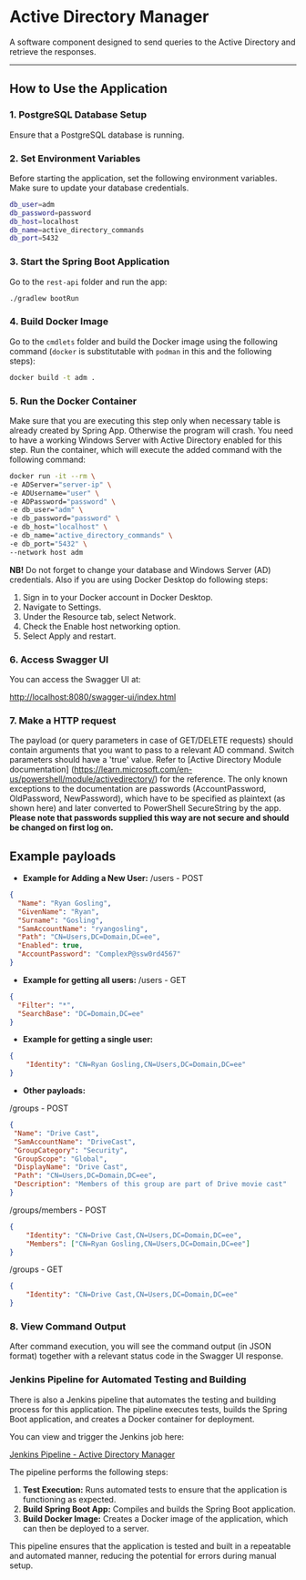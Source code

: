 # Active Directory Manager

A software component designed to send queries to the Active Directory and retrieve the responses.

---

## How to Use the Application

### 1. PostgreSQL Database Setup
Ensure that a PostgreSQL database is running.

### 2. Set Environment Variables
Before starting the application, set the following environment variables. Make sure to update your database credentials.

```bash
db_user=adm
db_password=password
db_host=localhost
db_name=active_directory_commands
db_port=5432
```
### 3. Start the Spring Boot Application
Go to the `rest-api` folder and run the app:
```bash
./gradlew bootRun
```

### 4. Build Docker Image
Go to the `cmdlets` folder and build the Docker image using the following command (`docker` is substitutable with `podman` in this and the following steps):

```bash
docker build -t adm .
```

### 5. Run the Docker Container
Make sure that you are executing this step only when necessary table is already created by Spring App. Otherwise the program will crash. You need to have a working Windows Server with Active Directory enabled for this step.
Run the container, which will execute the added command with the following command:

```bash
docker run -it --rm \
-e ADServer="server-ip" \
-e ADUsername="user" \
-e ADPassword="password" \
-e db_user="adm" \
-e db_password="password" \
-e db_host="localhost" \
-e db_name="active_directory_commands" \
-e db_port="5432" \
--network host adm
```
**NB!** Do not forget to change your database and Windows Server (AD) credentials. Also if you are using Docker Desktop do following steps: 
1. Sign in to your Docker account in Docker Desktop.
2. Navigate to Settings.
3. Under the Resource tab, select Network.
4. Check the Enable host networking option.
5. Select Apply and restart.

### 6. Access Swagger UI
You can access the Swagger UI at:

[http://localhost:8080/swagger-ui/index.html](http://localhost:8080/swagger-ui/index.html)

### 7. Make a HTTP request
The payload (or query parameters in case of GET/DELETE requests) should contain arguments that you want to pass to a relevant AD command. Switch parameters should have a 'true' value. Refer to [Active Directory Module documentation] (https://learn.microsoft.com/en-us/powershell/module/activedirectory/) for the reference. The only known exceptions to the documentation are passwords (AccountPassword, OldPassword, NewPassword), which have to be specified as plaintext (as shown here) and later converted to PowerShell SecureString by the app. **Please note that passwords supplied this way are not secure and should be changed on first log on.**

## Example payloads

- **Example for Adding a New User:**
/users - POST
```json
{
  "Name": "Ryan Gosling",
  "GivenName": "Ryan",
  "Surname": "Gosling",
  "SamAccountName": "ryangosling",
  "Path": "CN=Users,DC=Domain,DC=ee", 
  "Enabled": true,
  "AccountPassword": "ComplexP@ssw0rd4567"
}
```

- **Example for getting all users:**
/users - GET
```json
{
  "Filter": "*",
  "SearchBase": "DC=Domain,DC=ee"
}
```
- **Example for getting a single user:**
```json
{
    "Identity": "CN=Ryan Gosling,CN=Users,DC=Domain,DC=ee"
}
```

- **Other payloads:**

/groups - POST
```json
{
 "Name": "Drive Cast",
 "SamAccountName": "DriveCast",
 "GroupCategory": "Security",
 "GroupScope": "Global",
 "DisplayName": "Drive Cast",
 "Path": "CN=Users,DC=Domain,DC=ee",
 "Description": "Members of this group are part of Drive movie cast"
}
```
/groups/members - POST
```json
{
    "Identity": "CN=Drive Cast,CN=Users,DC=Domain,DC=ee",
    "Members": ["CN=Ryan Gosling,CN=Users,DC=Domain,DC=ee"]
}
```

/groups - GET
```json
{
    "Identity": "CN=Drive Cast,CN=Users,DC=Domain,DC=ee"
}
```

### 8. View Command Output
After command execution, you will see the command output (in JSON format) together with a relevant status code in the Swagger UI response. 

### Jenkins Pipeline for Automated Testing and Building

There is also a Jenkins pipeline that automates the testing and building process for this application. The pipeline executes tests, builds the Spring Boot application, and creates a Docker container for deployment.

You can view and trigger the Jenkins job here:

[Jenkins Pipeline - Active Directory Manager](https://srv620081.hstgr.cloud/job/ActiveDirectory/)

The pipeline performs the following steps:
1. **Test Execution:** Runs automated tests to ensure that the application is functioning as expected.
2. **Build Spring Boot App:** Compiles and builds the Spring Boot application.
3. **Build Docker Image:** Creates a Docker image of the application, which can then be deployed to a server.

This pipeline ensures that the application is tested and built in a repeatable and automated manner, reducing the potential for errors during manual setup.



